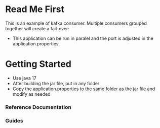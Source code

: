 # Read Me First
This is an example of kafka consumer. Multiple consumers grouped together will create a fail-over:

* This application can be run in paralel and the port is adjusted in the application.properties.

# Getting Started

* Use java 17
* After building the jar file, put in any folder
* Copy the application.properties to the same folder as the jar file and modify as needed

### Reference Documentation

### Guides

